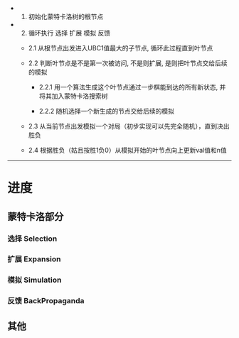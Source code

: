 - 1. 初始化蒙特卡洛树的根节点

- 2. 循环执行 选择 扩展 模拟 反馈

  - 2.1 从根节点出发进入UBC1值最大的子节点, 循环此过程直到叶节点

  - 2.2 判断叶节点是不是第一次被访问, 不是则扩展, 是则把叶节点交给后续的模拟

    - 2.2.1 用一个算法生成这个叶节点通过一步棋能到达的所有新状态, 并将其加入蒙特卡洛搜索树
  
    - 2.2.2 随机选择一个新生成的节点交给后续的模拟
  
  - 2.3 从当前节点出发模拟一个对局（初步实现可以先完全随机），直到决出胜负

  - 2.4 根据胜负（姑且按胜1负0）从模拟开始的叶节点向上更新val值和n值 

---

# 进度

## 蒙特卡洛部分

### 选择 Selection

### 扩展 Expansion

### 模拟 Simulation

### 反馈 BackPropaganda

## 其他
